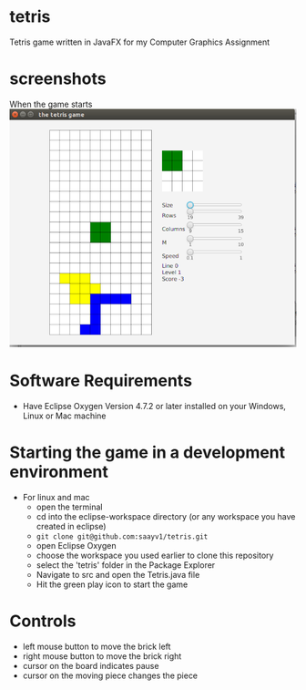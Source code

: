 # tetris
Tetris game written in JavaFX for my Computer Graphics Assignment

# screenshots

When the game starts
![alt text]( screenshots/tetris1.png )


# Software Requirements

* Have Eclipse Oxygen Version 4.7.2 or later installed on your Windows, Linux or Mac machine

# Starting the game in a development environment

* For linux and mac
  * open the terminal
  * cd into the eclipse-workspace directory (or any workspace you have created in eclipse)
  * `git clone git@github.com:saayv1/tetris.git`
  * open Eclipse Oxygen
  * choose the workspace you used earlier to clone this repository
  * select the 'tetris' folder in the Package Explorer
  * Navigate to src and open the Tetris.java file
  * Hit the green play icon to start the game
  
# Controls

* left mouse button to move the brick left
* right mouse button to move the brick right
* cursor on the board indicates pause
* cursor on the moving piece changes the piece

